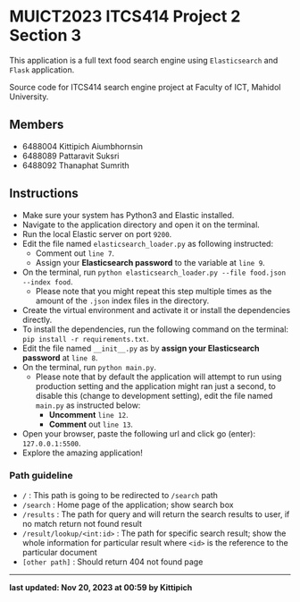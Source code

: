 # MUICT2023 ITCS414 Project 2 Section 3

This application is a full text food search engine using `Elasticsearch` and `Flask` application.

Source code for ITCS414 search engine project at Faculty of ICT, Mahidol University.

## Members

- 6488004 Kittipich Aiumbhornsin
- 6488089 Pattaravit Suksri
- 6488092 Thanaphat Sumrith

## Instructions

- Make sure your system has Python3 and Elastic installed.
- Navigate to the application directory and open it on the terminal.
- Run the local Elastic server on port `9200`.
- Edit the file named `elasticsearch_loader.py` as following instructed:
  - Comment out `line 7`.
  - Assign your __Elasticsearch password__ to the variable at `line 9`.
- On the terminal, run `python elasticsearch_loader.py --file food.json --index food`.
  - Please note that you might repeat this step multiple times as the amount of the `.json` index files in the directory.
- Create the virtual environment and activate it or install the dependencies directly.
- To install the dependencies, run the following command on the terminal: `pip install -r requirements.txt`.
- Edit the file named `__init__.py` as by __assign your Elasticsearch password__ at `line 8`.
- On the terminal, run `python main.py`.
  - Please note that by default the application will attempt to run using production setting and the application might ran just a second, to disable this (change to development setting), edit the file named `main.py` as instructed below:
    - __Uncomment__ `line 12`.
    - __Comment__ out `line 13`.
- Open your browser, paste the following url and click go (enter): `127.0.0.1:5500`.
- Explore the amazing application!

### Path guideline

- `/` : This path is going to be redirected to `/search` path
- `/search` : Home page of the application; show search box
- `/results` : The path for query and will return the search results to user, if no match return not found result
- `/result/lookup/<int:id>` : The path for specific search result; show the whole information for particular result where `<id>` is the reference to the particular document
- `[other path]` : Should return 404 not found page

-----

__last updated: Nov 20, 2023 at 00:59 by Kittipich__
